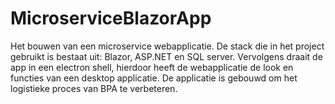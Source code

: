 # MicroserviceBlazorApp
Het bouwen van een microservice webapplicatie. De stack die in het project gebruikt is bestaat uit: Blazor, ASP.NET en SQL server. Vervolgens draait de app in een electron shell, hierdoor heeft de webapplicatie de look en functies van een desktop applicatie. De applicatie is gebouwd om het logistieke proces van BPA te verbeteren.
